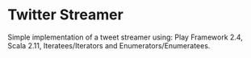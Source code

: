# Twitter Streamer

Simple implementation of a tweet streamer using: Play Framework 2.4, Scala 2.11, Iteratees/Iterators and Enumerators/Enumeratees.
